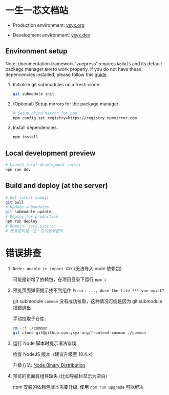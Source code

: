 # 一生一芯文档站

+ Production environment: [ysyx.org](docs.ysyx.org)

+ Development environment: [ysyx.dev](docs.ysyx.dev)

## Environment setup

Note: documentation framework 'vuepress' requires `NodeJS` and its default
package manager `NPM` to work properly. If you do not have these depencencies
installed, please follow this [guide](https://nodejs.org/en/download/package-manager/).

1. Initialize git submodules on a fresh clone.
    ```sh
    git submodule init
    ```

1. (Optional) Setup mirrors for the package manager.
    ```sh
    # Setup china mirror for npm
    npm config set registry=https://registry.npmmirror.com
    ```

1. Install dependencies.
    ```sh
    npm install
    ```
## Local development preview
```sh
# Launch local development server
npm run dev
```
## Build and deploy (at the server)
```sh
# Get latest commit
git pull
# Update submodules
git submodule update
# Deploy for production
npm run deploy
# Domain: ysyx.oscc.cc 
# 账号密码是一生一芯的账号密码
```

# 错误排查

1. `Node: unable to import XXX` (无法导入 node 依赖包)

    可能是新增了依赖包，在项目目录下运行 `npm i`

1. 预览页面弹窗提示找不到组件 `Error: ..., dose the file ***.vue exist?`

    git submodule `common` 没有成功拉取，这种情况可能是因为 git submodule 报错退出

    手动拉取子仓库:

    ```sh
    rm -rf ./common
    git clone git@github.com:ysyx-org/frontend-common ./common
    ```

1. 运行 Node 脚本时提示语法错误

    检查 NodeJS 版本（建议升级至 18.4.x）

    升级方法: [Node Binary Distribution](https://github.com/nodesource/distributions#installation-instructions)

1. 预览的页面有组件缺失 (比如导航栏显示为空白)

    npm 安装的依赖包版本需要升级, 使用 `npm run upgrade` 可以解决
